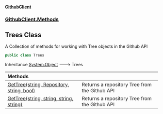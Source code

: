 #### [GithubClient](index 'index')
### [GithubClient.Methods](GithubClient.Methods 'GithubClient.Methods')

## Trees Class

A Collection of methods for working with Tree objects in the Github API

```csharp
public class Trees
```

Inheritance [System.Object](https://docs.microsoft.com/en-us/dotnet/api/System.Object 'System.Object') &#129106; Trees

| Methods | |
| :--- | :--- |
| [GetTree(string, Repository, string, bool)](GithubClient.Methods.Trees.GetTree(string,GithubClient.Models.Repository,string,bool) 'GithubClient.Methods.Trees.GetTree(string, GithubClient.Models.Repository, string, bool)') | Returns a repository Tree from the Github API |
| [GetTree(string, string, string, string)](GithubClient.Methods.Trees.GetTree(string,string,string,string) 'GithubClient.Methods.Trees.GetTree(string, string, string, string)') | Returns a repository Tree from the Github API |

